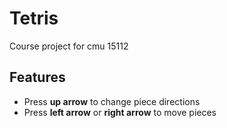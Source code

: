# Tetris
 Course project for cmu 15112

## Features
 - Press **up arrow** to change piece directions
 - Press **left arrow** or **right arrow** to move pieces